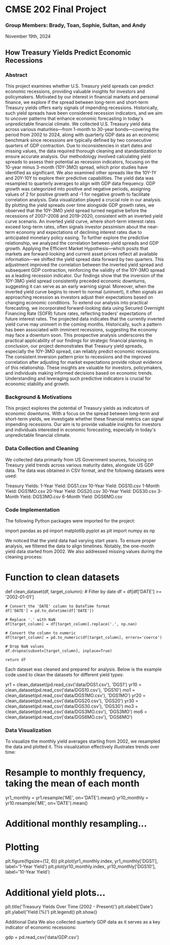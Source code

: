 # CMSE 202 Final Project
### Group Members: Brady, Toan, Sophie, Sultan, and Andy
November 19th, 2024

## How Treasury Yields Predict Economic Recessions
### Abstract
This project examines whether U.S. Treasury yield spreads can predict economic recessions, providing valuable insights for investors and policymakers. Motivated by our interest in financial markets and personal finance, we explore if the spread between long-term and short-term Treasury yields offers early signals of impending recessions. Historically, such yield spreads have been considered recession indicators, and we aim to uncover patterns that enhance economic forecasting in today's unpredictable financial climate.
We collected U.S. Treasury yield data across various maturities—from 1-month to 30-year bonds—covering the period from 2002 to 2024, along with quarterly GDP data as an economic benchmark since recessions are typically defined by two consecutive quarters of GDP contraction. Due to inconsistencies in start dates and missing values, the data required thorough cleaning and standardization to ensure accurate analysis.
Our methodology involved calculating yield spreads to assess their potential as recession indicators, focusing on the 10-year minus 3-month (10Y-3MO) spread, which prior studies have identified as significant. We also examined other spreads like the 10Y-1Y and 20Y-10Y to explore their predictive capabilities. The yield data was resampled to quarterly averages to align with GDP data frequency. GDP growth was categorized into positive and negative periods, assigning values of 2 for positive growth and -1 for negative growth to facilitate correlation analysis.
Data visualization played a crucial role in our analysis. By plotting the yield spreads over time alongside GDP growth rates, we observed that the 10Y-3MO yield spread turned negative before the recessions of 2007–2008 and 2019–2020, consistent with an inverted yield curve scenario. An inverted yield curve, where short-term interest rates exceed long-term rates, often signals investor pessimism about the near-term economy and expectations of declining interest rates due to anticipated monetary policy easing.
To further explore the predictive relationship, we analyzed the correlation between yield spreads and GDP growth. Applying the Efficient Market Hypothesis—which posits that markets are forward-looking and current asset prices reflect all available information—we shifted the yield spread data forward by two quarters. This adjustment improved the correlation between the inverted yield spread and subsequent GDP contraction, reinforcing the validity of the 10Y-3MO spread as a leading recession indicator.
Our findings show that the inversion of the 10Y-3MO yield spread consistently preceded economic downturns, suggesting it can serve as an early warning signal. Moreover, when the inverted yield curve begins to revert to normal (uninvert), it often signals an approaching recession as investors adjust their expectations based on changing economic conditions.
To extend our analysis into practical forecasting, we incorporated forward-looking data using Secured Overnight Financing Rate (SOFR) future rates, reflecting traders' expectations of future interest rates. The projected data indicates that the currently inverted yield curve may uninvert in the coming months. Historically, such a pattern has been associated with imminent recessions, suggesting the economy may face a downturn soon. This prospective analysis underscores the practical applicability of our findings for strategic financial planning.
In conclusion, our project demonstrates that Treasury yield spreads, especially the 10Y-3MO spread, can reliably predict economic recessions. The consistent inversion pattern prior to recessions and the improved correlation after adjusting for market expectations provide robust evidence of this relationship. These insights are valuable for investors, policymakers, and individuals making informed decisions based on economic trends. Understanding and leveraging such predictive indicators is crucial for economic stability and growth.

### Background & Motivations
This project explores the potential of Treasury yields as indicators of economic downturns. With a focus on the spread between long-term and short-term yields, we investigate whether these financial metrics can signal impending recessions. Our aim is to provide valuable insights for investors and individuals interested in economic forecasting, especially in today's unpredictable financial climate.

### Data Collection and Cleaning
We collected data primarily from US Government sources, focusing on Treasury yield trends across various maturity dates, alongside US GDP data. The data was obtained in CSV format, and the following datasets were used:

Treasury Yields:
1-Year Yield: DGS1.csv
10-Year Yield: DGS10.csv
1-Month Yield: DGS1MO.csv
20-Year Yield: DGS20.csv
30-Year Yield: DGS30.csv
3-Month Yield: DGS3MO.csv
6-Month Yield: DGS6MO.csv

### Code Implementation
The following Python packages were imported for the project:

import pandas as pd
import matplotlib.pyplot as plt
import numpy as np

We noticed that the yield data had varying start years. To ensure proper analysis, we filtered the data to align timelines. Notably, the one-month yield data started from 2002. We also addressed missing values during the cleaning process:


# Function to clean datasets
def clean_dataset(df, target_column):
    # Filter by date
    df = df[df['DATE'] >= '2002-01-01']
    
    # Convert the 'DATE' column to DateTime format 
    df['DATE'] = pd.to_datetime(df['DATE'])
    
    # Replace '.' with NaN
    df[target_column] = df[target_column].replace('.', np.nan)
    
    # Convert the column to numeric
    df[target_column] = pd.to_numeric(df[target_column], errors='coerce')
    
    # Drop NaN values
    df.dropna(subset=[target_column], inplace=True)
    
    return df
    
Each dataset was cleaned and prepared for analysis. Below is the example code used to clean the datasets for different yield types:

yr1 = clean_dataset(pd.read_csv('data/DGS1.csv'), 'DGS1')
yr10 = clean_dataset(pd.read_csv('data/DGS10.csv'), 'DGS10')
mo1 = clean_dataset(pd.read_csv('data/DGS1MO.csv'), 'DGS1MO')
yr20 = clean_dataset(pd.read_csv('data/DGS20.csv'), 'DGS20')
yr30 = clean_dataset(pd.read_csv('data/DGS30.csv'), 'DGS30')
mo3 = clean_dataset(pd.read_csv('data/DGS3MO.csv'), 'DGS3MO')
mo6 = clean_dataset(pd.read_csv('data/DGS6MO.csv'), 'DGS6MO')

### Data Visualization
To visualize the monthly yield averages starting from 2002, we resampled the data and plotted it. This visualization effectively illustrates trends over time:

# Resample to monthly frequency, taking the mean of each month
yr1_monthly = yr1.resample('ME', on='DATE').mean()
yr10_monthly = yr10.resample('ME', on='DATE').mean()

# Additional monthly resampling...

# Plotting
plt.figure(figsize=(12, 6))
plt.plot(yr1_monthly.index, yr1_monthly['DGS1'], label='1-Year Yield')
plt.plot(yr10_monthly.index, yr10_monthly['DGS10'], label='10-Year Yield')

# Additional yield plots...

plt.title('Treasury Yields Over Time (2002 - Present)')
plt.xlabel('Date')
plt.ylabel('Yield (%)')
plt.legend()
plt.show()

Additional Data
We also collected quarterly GDP data as it serves as a key indicator of economic recessions:

gdp = pd.read_csv('data/GDP.csv')
